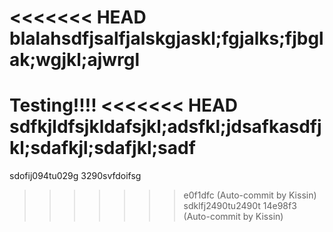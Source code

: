 <<<<<<< HEAD
blalahsdfjsalfjalskgjaskl;fgjalks;fjbglak;wgjkl;ajwrgl
=======
Testing!!!!
<<<<<<< HEAD
sdfkjldfsjkldafsjkl;adsfkl;jdsafkasdfjkl;sdafkjl;sdafjkl;sadf
=======
sdofij094tu029g
3290svfdoifsg
>>>>>>> e0f1dfc (Auto-commit by Kissin)
sdklfj2490tu2490t
>>>>>>> 14e98f3 (Auto-commit by Kissin)
